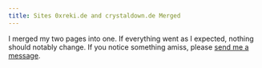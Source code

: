 ```yaml
---
title: Sites 0xreki.de and crystaldown.de Merged
---
```

I merged my two pages into one.
If everything went as I expected, nothing should notably change.
If you notice something amiss, please [send me a message](/contact/).
<!--more-->
